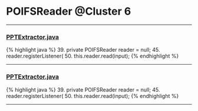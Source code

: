 # POIFSReader @Cluster 6

***

### [PPTExtractor.java](https://searchcode.com/codesearch/view/48925114/)
{% highlight java %}
39. private POIFSReader reader = null;
45.   reader.registerListener(
50.     this.reader.read(input);
{% endhighlight %}

***

### [PPTExtractor.java](https://searchcode.com/codesearch/view/138791633/)
{% highlight java %}
39. private POIFSReader reader = null;
45.   reader.registerListener(
50.     this.reader.read(input);
{% endhighlight %}

***


